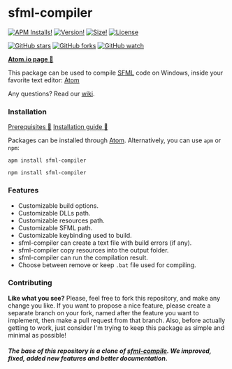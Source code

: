 # sfml-compiler

[![APM Installs!](https://img.shields.io/apm/dm/sfml-compiler.svg?label=downloads)](https://atom.io/packages/sfml-compiler)
[![Version!](https://img.shields.io/github/v/tag/brhaka/sfml-compiler)](https://atom.io/packages/sfml-compiler)
[![Size!](https://img.shields.io/github/languages/code-size/brhaka/sfml-compiler)](https://github.com/brhaka/sfml-compiler)
[![License](https://img.shields.io/apm/l/sfml-compiler.svg)](https://github.com/brhaka/sfml-compiler/blob/master/LICENSE)

[![GitHub stars](https://img.shields.io/github/stars/brhaka/sfml-compiler.svg?style=social&label=Star)](https://github.com/brhaka/sfml-compiler)
[![GitHub forks](https://img.shields.io/github/forks/brhaka/sfml-compiler.svg?style=social&label=Fork)](https://github.com/brhaka/sfml-compiler)
[![GitHub watch](https://img.shields.io/github/watchers/brhaka/sfml-compiler.svg?style=social&label=Watch)](https://github.com/brhaka/sfml-compiler)

**[Atom.io page :link:](https://atom.io/packages/sfml-compiler)**

This package can be used to compile [SFML](https://www.sfml-dev.org/) code on Windows, inside your favorite text editor: [Atom](https://atom.io/)

Any questions? Read our [wiki](https://github.com/brhaka/sfml-compiler/wiki).

### Installation
[Prerequisites :link:](https://github.com/brhaka/sfml-compiler/wiki/Prerequisites)
[Installation guide :link:](https://github.com/brhaka/sfml-compiler/wiki/Installation)

Packages can be installed through [Atom](https://atom.io/packages/sfml-compiler). Alternatively, you can use `apm` or `npm`:

`apm install sfml-compiler`

`npm install sfml-compiler`

### Features
* Customizable build options.
* Customizable DLLs path.
* Customizable resources path.
* Customizable SFML path.
* Customizable keybinding used to build.
* sfml-compiler can create a text file with build errors (if any).
* sfml-compiler copy resources into the output folder.
* sfml-compiler can run the compilation result.
* Choose between remove or keep `.bat` file used for compiling.

### Contributing
**Like what you see?** Please, feel free to fork this repository, and make any change you like. If you
want to propose a nice feature, please create a separate branch on your fork,
named after the feature you want to implement, then make a pull request from that
branch. Also, before actually getting to work, just consider I'm trying to keep
this package as simple and minimal as possible!

##### The base of this repository is a clone of [sfml-compile](https://github.com/87cm1n3r/sfml-compile). We improved, fixed, added new features and better documentation.
